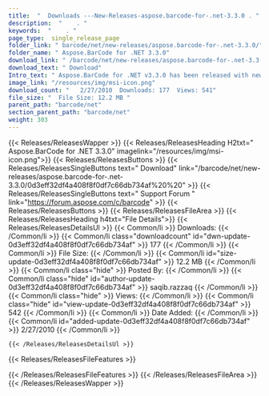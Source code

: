 ```yaml
---
title:  "  Downloads ---New-Releases-aspose.barcode-for-.net-3.3.0 . " 
description:  "    . " 
keywords:  "    . " 
page_type:  single_release_page
folder_link: " barcode/net/new-releases/aspose.barcode-for-.net-3.3.0/"
folder_name: " Aspose.BarCode for .NET 3.3.0"
download_link: " /barcode/net/new-releases/aspose.barcode-for-.net-3.3.0/0d3eff32df4a408f8f0df7c66db734af"
download_text: " Download"
Intro_text: " Aspose.BarCode for .NET v3.3.0 has been released with new symbology type support..."
image_link: "/resources/img/msi-icon.png"
download_count: "   2/27/2010  Downloads: 177  Views: 541"
file_size: "  File Size: 12.2 MB "
parent_path: "barcode/net"
section_parent_path: "barcode/net"
weight: 303
---
```


{{< Releases/ReleasesWapper >}}
  {{< Releases/ReleasesHeading H2txt=" Aspose.BarCode for .NET 3.3.0" imagelink="/resources/img/msi-icon.png">}}
  {{< Releases/ReleasesButtons >}}
    {{< Releases/ReleasesSingleButtons text=" Download" link="/barcode/net/new-releases/aspose.barcode-for-.net-3.3.0/0d3eff32df4a408f8f0df7c66db734af%20%20" >}}
    {{< Releases/ReleasesSingleButtons text=" Support Forum " link="https://forum.aspose.com/c/barcode" >}}
  {{< Releases/ReleasesButtons >}}
  {{< Releases/ReleasesFileArea >}}
    {{< Releases/ReleasesHeading h4txt="File Details">}}
    {{< Releases/ReleasesDetailsUl >}}
            {{< Common/li  >}} Downloads: {{< /Common/li >}} 
      {{< Common/li class="downloadcount" id="dwn-update-0d3eff32df4a408f8f0df7c66db734af" >}} 177 {{< /Common/li >}} 
      {{< Common/li  >}} File Size: {{< /Common/li >}} 
      {{< Common/li id="size-update-0d3eff32df4a408f8f0df7c66db734af" >}} 12.2 MB {{< /Common/li >}} 
      {{< Common/li  class="hide" >}} Posted By: {{< /Common/li >}} 
      {{< Common/li class="hide" id="author-update-0d3eff32df4a408f8f0df7c66db734af" >}} saqib.razzaq {{< /Common/li >}} 
      {{< Common/li class="hide"  >}} Views: {{< /Common/li >}} 
      {{< Common/li class="hide" id="view-update-0d3eff32df4a408f8f0df7c66db734af" >}} 542 {{< /Common/li >}} 
      {{< Common/li  >}} Date Added: {{< /Common/li >}} 
      {{< Common/li id="added-update-0d3eff32df4a408f8f0df7c66db734af" >}} 2/27/2010 {{< /Common/li >}} 

    {{< /Releases/ReleasesDetailsUl >}}

  {{< Releases/ReleasesFileFeatures >}}
      
  {{< /Releases/ReleasesFileFeatures >}}
 {{< /Releases/ReleasesFileArea >}}
{{< /Releases/ReleasesWapper >}}


